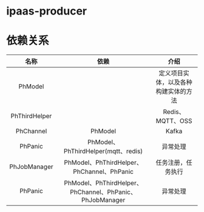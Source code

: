 # ipaas-producer

# 依赖关系
名称 | 依赖 | 介绍
:---: | :---: | :---: 
PhModel | | 定义项目实体，以及各种构建实体的方法
PhThirdHelper | | Redis、MQTT、OSS
PhChannel | PhModel | Kafka
PhPanic | PhModel、PhThirdHelper(mqtt、redis) | 异常处理
PhJobManager | PhModel、PhThirdHelper、PhChannel、PhPanic | 任务注册，任务执行
PhPanic | PhModel、PhThirdHelper、PhChannel、PhPanic、PhJobManager | 异常处理
